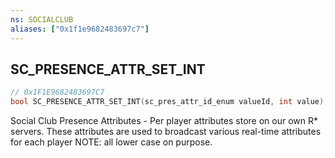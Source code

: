 ```yaml
---
ns: SOCIALCLUB
aliases: ["0x1f1e9682483697c7"]
---
```

## SC_PRESENCE_ATTR_SET_INT

```c
// 0x1F1E9682483697C7
bool SC_PRESENCE_ATTR_SET_INT(sc_pres_attr_id_enum valueId, int value);
```

Social Club Presence Attributes - Per player attributes store on our own R* servers. These attributes are used to broadcast various real-time attributes for each player NOTE: all lower case on purpose.

